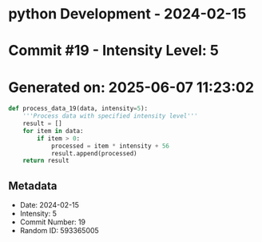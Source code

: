 ﻿# python Development - 2024-02-15
# Commit #19 - Intensity Level: 5
# Generated on: 2025-06-07 11:23:02
```python
def process_data_19(data, intensity=5):
    '''Process data with specified intensity level'''
    result = []
    for item in data:
        if item > 0:
            processed = item * intensity + 56
            result.append(processed)
    return result
```
## Metadata
- Date: 2024-02-15
- Intensity: 5
- Commit Number: 19
- Random ID: 593365005
